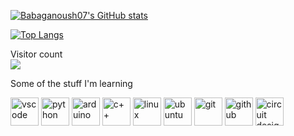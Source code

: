 [![Babaganoush07's GitHub stats](https://github-readme-stats-sigma-five.vercel.app/api?username=Babaganoush07&show_icons=true&theme=tokyonight)](https://github.com/anuraghazra/github-readme-stats)

[![Top Langs](https://github-readme-stats-sigma-five.vercel.app/api/top-langs/?username=Babaganoush07&layout=compact)](https://github.com/anuraghazra/github-readme-stats)

Visitor count<br>
<img src="https://profile-counter.glitch.me/Babaganoush07/count.svg" />

<p>Some of the stuff I'm learning</p>
<p align='left'>
<img src="https://cdn.jsdelivr.net/gh/devicons/devicon/icons/vscode/vscode-original.svg" alt='vscode' title='vscode' width='45' height='45' />
<img src="https://cdn.jsdelivr.net/gh/devicons/devicon/icons/python/python-original.svg" alt='python' title='python' width='45' height='45' />
<img src="https://cdn.jsdelivr.net/gh/devicons/devicon/icons/arduino/arduino-original-wordmark.svg" alt='arduino' title='arduino' width='45' height='45' />
<img src="https://cdn.jsdelivr.net/gh/devicons/devicon/icons/cplusplus/cplusplus-original.svg" alt='c++' title='C++' width='45' height='45' />
<img src="https://cdn.jsdelivr.net/gh/devicons/devicon/icons/linux/linux-original.svg" alt='linux' title='linux' width='45' height='45' />
<img src="https://cdn.jsdelivr.net/gh/devicons/devicon/icons/ubuntu/ubuntu-plain.svg" alt='ubuntu' title='ubuntu' width='45' height='45' />
<img src="https://cdn.jsdelivr.net/gh/devicons/devicon/icons/git/git-original.svg" alt='git' title='git' width='45' height='45' />
<img src="https://cdns.iconmonstr.com/wp-content/releases/preview/2012/240/iconmonstr-github-1.png" alt='github' title='github' width='45' height='45' class="filter-green"/>
<img src="https://img.freepik.com/premium-vector/blue-circuit-board-circular-shape_501557-629.jpg?w=2000" alt='circuit design' title='circuit design' width='45' height='45' />
</p>
          
